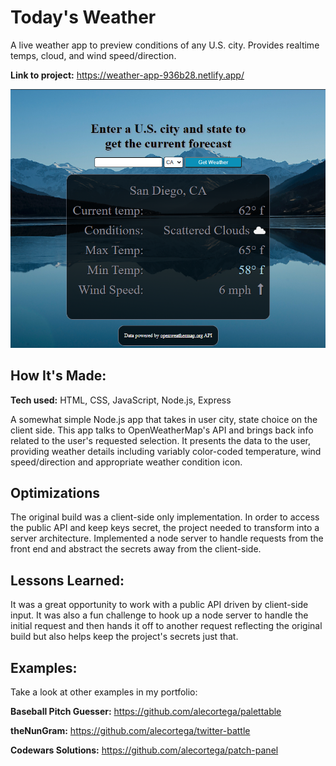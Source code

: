 # Today's Weather

A live weather app to preview conditions of any U.S. city. Provides realtime temps, cloud, and wind speed/direction.

**Link to project:** https://weather-app-936b28.netlify.app/

![alt tag](/public/img/pic01.png)

## How It's Made:

**Tech used:** HTML, CSS, JavaScript, Node.js, Express

A somewhat simple Node.js app that takes in user city, state choice on the client side. This app talks to OpenWeatherMap's API and brings back info related to the user's requested selection. It presents the data to the user, providing weather details including variably color-coded temperature, wind speed/direction and appropriate weather condition icon.

## Optimizations

The original build was a client-side only implementation. In order to access the public API and keep keys secret, the project needed to transform into a server architecture. Implemented a node server to handle requests from the front end and abstract the secrets away from the client-side.

## Lessons Learned:

It was a great opportunity to work with a public API driven by client-side input. It was also a fun challenge to hook up a node server to handle the initial request and then hands it off to another request reflecting the original build but also helps keep the project's secrets just that.

## Examples:

Take a look at other examples in my portfolio:

**Baseball Pitch Guesser:** https://github.com/alecortega/palettable

**theNunGram:** https://github.com/alecortega/twitter-battle

**Codewars Solutions:** https://github.com/alecortega/patch-panel
